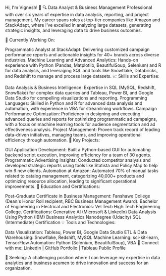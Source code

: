 Hi, I'm Vignesh! 👋
🔍 Data Analyst & Business Management Professional with over six years of expertise in data analysis, reporting, and project management. My career spans roles at top-tier companies like Amazon and StackAdapt, where I’ve excelled in analyzing large datasets, generating strategic insights, and leveraging data to drive business outcomes.

🚀 Currently Working On:

Programmatic Analyst at StackAdapt: Delivering customized campaign performance reports and actionable insights for 40+ brands across diverse industries.
Machine Learning and Advanced Analytics: Hands-on experience with Python (Pandas, Matplotlib, BeautifulSoup, Selenium) and R for data analysis, and leveraging SQL and tools like Snowflake, Databricks, and Redshift to manage and process large datasets.
📈 Skills and Expertise:

Data Analysis & Business Intelligence: Expertise in SQL (MySQL, Redshift, Snowflake) for complex data queries and Tableau, Power BI, and Google Data Studio for compelling visualizations and reporting.
Programming Languages: Skilled in Python and R for advanced data analysis and automation, with experience in VBA for streamlining workflows.
Campaign Performance Optimization: Proficiency in designing and executing advanced queries and reports for optimizing programmatic ad campaigns, with a focus on machine learning tools for audience segmentation and ad effectiveness analysis.
Project Management: Proven track record of leading data-driven initiatives, managing teams, and improving operational efficiency through automation.
🎯 Key Projects:

GUI Application Development: Built a Python-based GUI for automating backend script execution, improving efficiency for a team of 30 agents.
Programmatic Advertising Insights: Conducted competitor analysis and developed strategic reports using tools like Statista and Policy Map to help win 6 new clients.
Automation at Amazon: Automated 70% of manual tasks related to catalog management, categorizing 40,000+ products and optimizing resource allocation, leading to significant operational improvements.
🌟 Education and Certifications:

Post-Graduate Certificate in Business Management: Fanshawe College (Dean's Honor Roll recipient, RBC Business Management Award).
Bachelor of Engineering in Electrical and Electronics: Vel Tech High Tech Engineering College.
Certifications:
Generative AI (Microsoft & LinkedIn)
Data Analysis Using Python (IBM)
Business Analytics Nanodegree (Udacity)
SQL (Intermediate) Certification
💡 Tools and Technologies:

Data Visualization: Tableau, Power BI, Google Data Studio
ETL & Data Warehousing: Snowflake, Redshift, MySQL
Machine Learning: sci-kit-learn, TensorFlow
Automation: Python (Selenium, BeautifulSoup), VBA
🔗 Connect with me: LinkedIn | GitHub Portfolio | Tableau Public Profile

🎯 Seeking: A challenging position where I can leverage my expertise in data analytics and business acumen to drive innovation and success for an organization.
